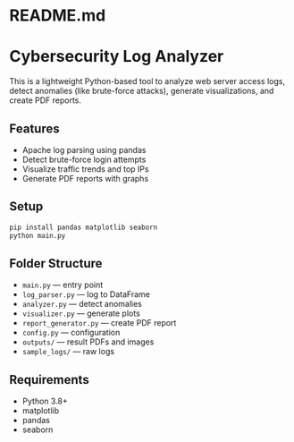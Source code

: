 # README.md

# Cybersecurity Log Analyzer

This is a lightweight Python-based tool to analyze web server access logs, detect anomalies (like brute-force attacks), generate visualizations, and create PDF reports.

## Features
- Apache log parsing using pandas
- Detect brute-force login attempts
- Visualize traffic trends and top IPs
- Generate PDF reports with graphs

## Setup
```bash
pip install pandas matplotlib seaborn
python main.py
```

## Folder Structure
- `main.py` — entry point
- `log_parser.py` — log to DataFrame
- `analyzer.py` — detect anomalies
- `visualizer.py` — generate plots
- `report_generator.py` — create PDF report
- `config.py` — configuration
- `outputs/` — result PDFs and images
- `sample_logs/` — raw logs

## Requirements
- Python 3.8+
- matplotlib
- pandas
- seaborn


